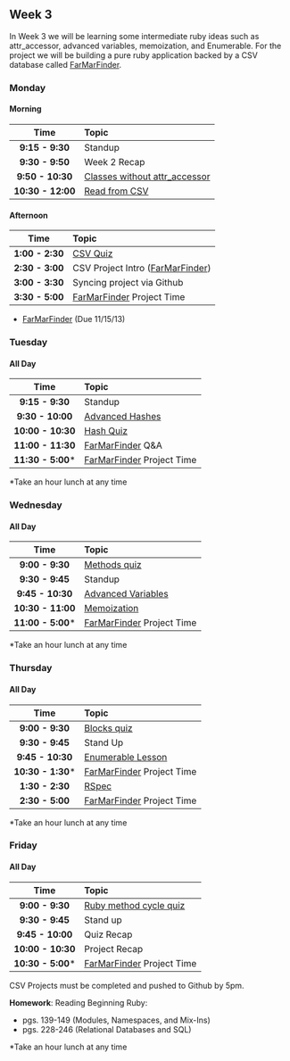 ## Week 3

In Week 3 we will be learning some intermediate ruby ideas such as attr_accessor, advanced variables, memoization, and Enumerable. For the project we will be building a pure ruby application backed by a CSV database called [FarMarFinder](farmarfinder.md).

### Monday
#### Morning

| Time              | Topic                        |
|:-----------------:|:-----------------------------|
| **9:15 - 9:30**   | Standup                      |
| **9:30 - 9:50**   | Week 2 Recap                 |
| **9:50 - 10:30**  | [Classes without attr_accessor](monday/book.rb)|
| **10:30 - 12:00** | [Read from CSV](monday/csv_database.md)                |


#### Afternoon

| Time              | Topic                        |
|:-----------------:|:-----------------------------|
| **1:00 - 2:30**   | [CSV Quiz](https://canvas.instructure.com/courses/819456/quizzes/869881)|
| **2:30 - 3:00**   | CSV Project Intro ([FarMarFinder](farmarfinder.md))      |
| **3:00 - 3:30**   | Syncing project via Github   |
| **3:30 - 5:00**   | [FarMarFinder](farmarfinder.md) Project Time                 |

- [FarMarFinder](farmarfinder.md) (Due 11/15/13)

### Tuesday
#### All Day

| Time              | Topic             |
|:-----------------:|:------------------|
| **9:15 - 9:30**   | Standup           |
| **9:30 - 10:00**  | [Advanced Hashes](tuesday/hashes.rb)   |
| **10:00 - 10:30** | [Hash Quiz](https://canvas.instructure.com/courses/819456/quizzes/871387)|
| **11:00 - 11:30**| [FarMarFinder](farmarfinder.md) Q&A |
| **11:30 - 5:00*** | [FarMarFinder](farmarfinder.md) Project Time      |

*Take an hour lunch at any time

### Wednesday
#### All Day

| Time               | Topic               |
|:------------------:|:--------------------|
| **9:00 - 9:30**    |[Methods quiz](https://canvas.instructure.com/courses/819456/quizzes/871919)|
| **9:30 - 9:45**    | Standup            |
| **9:45 - 10:30**   | [Advanced Variables](wednesday/advanced_variables.md) |
| **10:30 - 11:00**  | [Memoization](wednesday/memoization.md)        |
| **11:00 - 5:00***  | [FarMarFinder](farmarfinder.md) Project Time       |

*Take an hour lunch at any time

### Thursday
#### All Day

| Time              | Topic               |
|:-----------------:|:--------------------|
| **9:00 - 9:30**   | [Blocks quiz](https://canvas.instructure.com/courses/819456/quizzes/872369) |
| **9:30 - 9:45**   | Stand Up            |
| **9:45 - 10:30**  | [Enumerable Lesson](thursday/enumerable.md)   |
| **10:30 - 1:30*** | [FarMarFinder](farmarfinder.md) Project Time        |
| **1:30 - 2:30**   | [RSpec](thursday/rspec.md)               |
| **2:30 - 5:00**   | [FarMarFinder](farmarfinder.md) Project Time        |

*Take an hour lunch at any time


### Friday

#### All Day

| Time              | Topic             |
|:-----------------:|:------------------|
| **9:00 - 9:30**   | [Ruby method cycle quiz](https://canvas.instructure.com/courses/819456/quizzes/873039)|
| **9:30 - 9:45**   | Stand up          |
| **9:45 - 10:00**  | Quiz Recap        |
| **10:00 - 10:30** | Project Recap     |
| **10:30 - 5:00*** | [FarMarFinder](farmarfinder.md) Project Time      |


CSV Projects must be completed and pushed to Github by 5pm. 

**Homework**: Reading Beginning Ruby: 

- pgs. 139-149 (Modules, Namespaces, and Mix-Ins)
- pgs. 228-246 (Relational Databases and SQL)

*Take an hour lunch at any time
